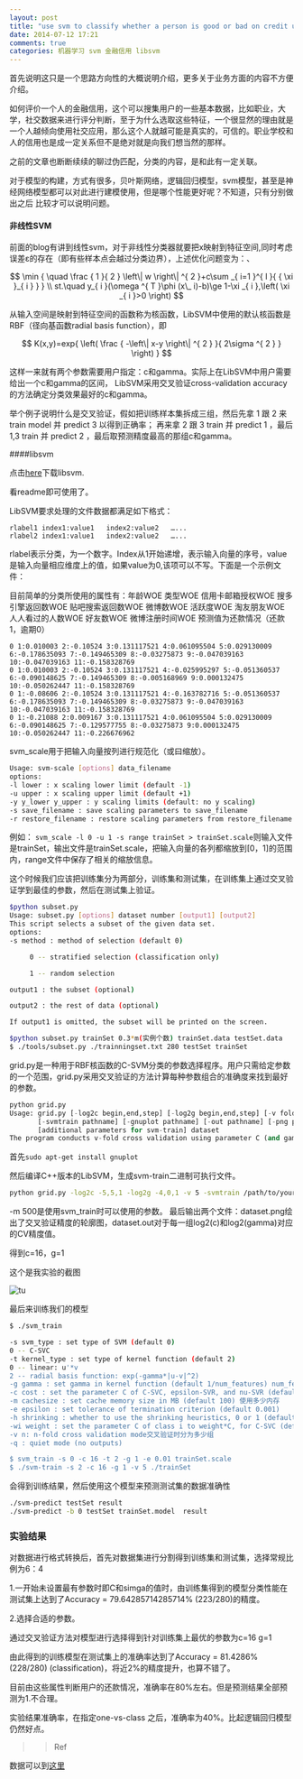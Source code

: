 ```yaml
---
layout: post
title: "use svm to classify whether a person is good or bad on credit using sns data"
date: 2014-07-12 17:21
comments: true
categories: 机器学习 svm 金融信用 libsvm
---
```


首先说明这只是一个思路方向性的大概说明介绍，更多关于业务方面的内容不方便介绍。

如何评价一个人的金融信用，这个可以搜集用户的一些基本数据，比如职业，大学，社交数据来进行评分判断，至于为什么选取这些特征，一个很显然的理由就是
一个人越倾向使用社交应用，那么这个人就越可能是真实的，可信的。职业学校和人的信用也是成一定关系但不是绝对就是向我们想当然的那样。

之前的文章也断断续续的聊过伪匹配，分类的内容，是和此有一定关联。

对于模型的构建，方式有很多，贝叶斯网络，逻辑回归模型，svm模型，甚至是神经网络模型都可以对此进行建模使用，但是哪个性能更好呢？不知道，只有分别做出之后
比较才可以说明问题。

<!-- more -->

#### 非线性SVM

前面的blog有讲到线性svm，对于非线性分类器就要把x映射到特征空间,同时考虑误差ε的存在（即有些样本点会越过分类边界），上述优化问题变为：、

$$
\min { \quad \frac { 1 }{ 2 } \left\| w \right\| ^{ 2 }+c\sum _{ i=1 }^{ l }{ { \xi  }_{ i } }  } \\ st.\quad y_{ i }(\omega ^{ T }\phi (x\_ i)-b)\ge 1-\xi _{ i },\left( \xi _{ i }>0 \right) 
$$

从输入空间是映射到特征空间的函数称为核函数，LibSVM中使用的默认核函数是RBF（径向基函数radial basis function），即

$$
K(x,y)=exp{ \left( \frac { -\left\| x-y \right\| ^{ 2 } }{ 2\sigma ^{ 2 } }  \right)  }
$$

这样一来就有两个参数需要用户指定：c和gamma。实际上在LibSVM中用户需要给出一个c和gamma的区间，
LibSVM采用交叉验证cross-validation accuracy的方法确定分类效果最好的c和gamma。

举个例子说明什么是交叉验证，假如把训练样本集拆成三组，然后先拿 1 跟 2 来 train model 并 predict 3 以得到正确率；
再来拿 2 跟 3 train 并 predict 1 ，最后 1,3 train 并 predict 2 ，最后取预测精度最高的那组c和gamma。

####libsvm

点击[here](http://www.csie.ntu.edu.tw/~cjlin/cgi-bin/libsvm.cgi?+http://www.csie.ntu.edu.tw/~cjlin/libsvm+tar.gz)下载libsvm.

看readme即可使用了。


LibSVM要求处理的文件数据都满足如下格式：

```text
rlabel1 index1:value1   index2:value2   …...
rlabel2 index1:value1   index2:value2   …...
```

rlabel表示分类，为一个数字。Index从1开始递增，表示输入向量的序号，value是输入向量相应维度上的值，如果value为0,该项可以不写。下面是一个示例文件：

目前简单的分类所使用的属性有：年龄WOE   类型WOE   信用卡邮箱授权WOE  搜多引擎返回数WOE  贴吧搜索返回数WOE  微博数WOE  活跃度WOE  淘友朋友WOE 人人看过的人数WOE  好友数WOE  微博注册时间WOE
预测值为还款情况（还款1，逾期0）

```text
0 1:0.010003 2:-0.10524 3:0.131117521 4:0.061095504 5:0.029130009 6:-0.178635093 7:-0.149465309 8:-0.03275873 9:-0.047039163 10:-0.047039163 11:-0.158328769
0 1:0.010003 2:-0.10524 3:0.131117521 4:-0.025995297 5:-0.051360537 6:-0.090148625 7:-0.149465309 8:-0.005168969 9:0.000132475 10:-0.050262447 11:-0.158328769
0 1:-0.08606 2:-0.10524 3:0.131117521 4:-0.163782716 5:-0.051360537 6:-0.178635093 7:-0.149465309 8:-0.03275873 9:-0.047039163 10:-0.047039163 11:-0.158328769
0 1:-0.21088 2:0.009167 3:0.131117521 4:0.061095504 5:0.029130009 6:-0.090148625 7:-0.129577755 8:-0.03275873 9:0.000132475 10:-0.050262447 11:-0.226676962
```

svm_scale用于把输入向量按列进行规范化（或曰缩放）。

```bash
Usage: svm-scale [options] data_filename
options:
-l lower : x scaling lower limit (default -1)
-u upper : x scaling upper limit (default +1)
-y y_lower y_upper : y scaling limits (default: no y scaling)
-s save_filename : save scaling parameters to save_filename
-r restore_filename : restore scaling parameters from restore_filename
```

例如： `svm_scale -l 0 -u 1 -s range trainSet > trainSet.scale`则输入文件是trainSet，输出文件是trainSet.scale，把输入向量的各列都缩放到[0，1]的范围内，range文件中保存了相关的缩放信息。

这个时候我们应该把训练集分为两部分，训练集和测试集，在训练集上通过交叉验证学到最佳的参数，然后在测试集上验证。

```bash
$python subset.py
Usage: subset.py [options] dataset number [output1] [output2]
This script selects a subset of the given data set.
options:
-s method : method of selection (default 0)

     0 -- stratified selection (classification only)

     1 -- random selection

output1 : the subset (optional)

output2 : the rest of data (optional)

If output1 is omitted, the subset will be printed on the screen.

$python subset.py trainSet 0.3*m(实例个数) trainSet.data testSet.data
$ ./tools/subset.py ./trainningset.txt 280 testSet trainSet
```

grid.py是一种用于RBF核函数的C-SVM分类的参数选择程序。用户只需给定参数的一个范围，grid.py采用交叉验证的方法计算每种参数组合的准确度来找到最好的参数。

```python
python grid.py
Usage: grid.py [-log2c begin,end,step] [-log2g begin,end,step] [-v fold]
       [-svmtrain pathname] [-gnuplot pathname] [-out pathname] [-png pathname]
       [additional parameters for svm-train] dataset
The program conducts v-fold cross validation using parameter C (and gamma)= 2^begin, 2^(begin+step), ..., 2^end.
```

首先`sudo apt-get install gnuplot`

然后编译C++版本的LibSVM，生成svm-train二进制可执行文件。

```bash
python grid.py -log2c -5,5,1 -log2g -4,0,1 -v 5 -svmtrain /path/to/your/svm-train -m 500 trainSet.data (svm-train 的路径自个找好)
```

-m 500是使用svm_train时可以使用的参数。
最后输出两个文件：dataset.png绘出了交叉验证精度的轮廓图，dataset.out对于每一组log2(c)和log2(gamma)对应的CV精度值。

得到c=16，g=1

这个是我实验的截图

![tu](file:///home/kinglee/Downloads/libsvm-3.18/trainSet.png)


最后来训练我们的模型

```bash
$ ./svm_train

-s svm_type : set type of SVM (default 0)
0 -- C-SVC
-t kernel_type : set type of kernel function (default 2)
0 -- linear: u'*v
2 -- radial basis function: exp(-gamma*|u-v|^2)
-g gamma : set gamma in kernel function (default 1/num_features) num_features是输入向量的个数
-c cost : set the parameter C of C-SVC, epsilon-SVR, and nu-SVR (default 1)
-m cachesize : set cache memory size in MB (default 100) 使用多少内存
-e epsilon : set tolerance of termination criterion (default 0.001) 
-h shrinking : whether to use the shrinking heuristics, 0 or 1 (default 1) 
-wi weight : set the parameter C of class i to weight*C, for C-SVC (default 1) 当各类数量不均衡时为每个类分别指定C
-v n: n-fold cross validation mode交叉验证时分为多少组
-q : quiet mode (no outputs)

$ svm_train -s 0 -c 16 -t 2 -g 1 -e 0.01 trainSet.scale
$ ./svm-train -s 2 -c 16 -g 1 -v 5 ./trainSet 

```

会得到训练结果，然后使用这个模型来预测测试集的数据准确性


```bash
./svm-predict testSet result
./svm-predict -b 0 testSet trainSet.model  result
```

### 实验结果

对数据进行格式转换后，首先对数据集进行分割得到训练集和测试集，选择常规比例为6：4

1.一开始未设置最有参数时即C和simga的值时，由训练集得到的模型分类性能在测试集上达到了Accuracy = 79.64285714285714% (223/280)的精度。

2.选择合适的参数。

通过交叉验证方法对模型进行选择得到针对训练集上最优的参数为c=16 g=1

由此得到的训练模型在测试集上的准确率达到了Accuracy = 81.4286% (228/280) (classification)，将近2%的精度提升，也算不错了。

目前由这些属性判断用户的还款情况，准确率在80%左右。但是预测结果全部预测为1.不合理。

实验结果准确率，在指定one-vs-class 之后，准确率为40%。比起逻辑回归模型仍然好点。

>> Ref

数据可以到[这里]()
